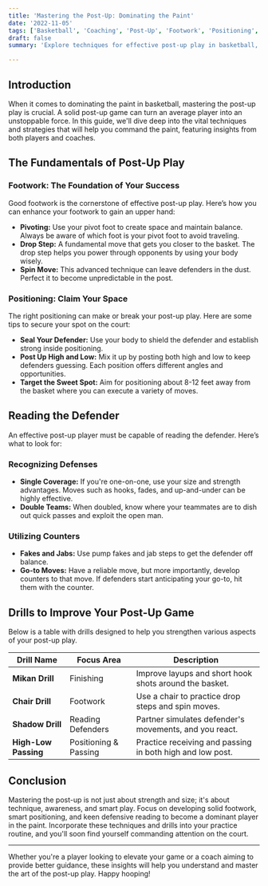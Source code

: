 ```yaml
---
title: 'Mastering the Post-Up: Dominating the Paint'
date: '2022-11-05'
tags: ['Basketball', 'Coaching', 'Post-Up', 'Footwork', 'Positioning', 'Tips', 'Techniques', 'Player Knowledge', 'Training']
draft: false
summary: 'Explore techniques for effective post-up play in basketball, focusing on footwork, positioning, and reading the defender. This guide blends player insights with coaching wisdom.'

---
```


## Introduction

When it comes to dominating the paint in basketball, mastering the post-up play is crucial. A solid post-up game can turn an average player into an unstoppable force. In this guide, we'll dive deep into the vital techniques and strategies that will help you command the paint, featuring insights from both players and coaches.

## The Fundamentals of Post-Up Play

### Footwork: The Foundation of Your Success

Good footwork is the cornerstone of effective post-up play. Here’s how you can enhance your footwork to gain an upper hand:

- **Pivoting:** Use your pivot foot to create space and maintain balance. Always be aware of which foot is your pivot foot to avoid traveling.
- **Drop Step:** A fundamental move that gets you closer to the basket. The drop step helps you power through opponents by using your body wisely.
- **Spin Move:** This advanced technique can leave defenders in the dust. Perfect it to become unpredictable in the post.

### Positioning: Claim Your Space

The right positioning can make or break your post-up play. Here are some tips to secure your spot on the court:

- **Seal Your Defender:** Use your body to shield the defender and establish strong inside positioning.
- **Post Up High and Low:** Mix it up by posting both high and low to keep defenders guessing. Each position offers different angles and opportunities.
- **Target the Sweet Spot:** Aim for positioning about 8-12 feet away from the basket where you can execute a variety of moves.

## Reading the Defender

An effective post-up player must be capable of reading the defender. Here’s what to look for:

### Recognizing Defenses

- **Single Coverage:** If you're one-on-one, use your size and strength advantages. Moves such as hooks, fades, and up-and-under can be highly effective.
- **Double Teams:** When doubled, know where your teammates are to dish out quick passes and exploit the open man.

### Utilizing Counters

- **Fakes and Jabs:** Use pump fakes and jab steps to get the defender off balance.
- **Go-to Moves:** Have a reliable move, but more importantly, develop counters to that move. If defenders start anticipating your go-to, hit them with the counter.

## Drills to Improve Your Post-Up Game

Below is a table with drills designed to help you strengthen various aspects of your post-up play.

| Drill Name           | Focus Area           | Description                                                 |
|----------------------|----------------------|-------------------------------------------------------------|
| **Mikan Drill**      | Finishing            | Improve layups and short hook shots around the basket.       |
| **Chair Drill**      | Footwork             | Use a chair to practice drop steps and spin moves.           |
| **Shadow Drill**     | Reading Defenders    | Partner simulates defender's movements, and you react.       |
| **High-Low Passing** | Positioning & Passing| Practice receiving and passing in both high and low post.    |

## Conclusion

Mastering the post-up is not just about strength and size; it's about technique, awareness, and smart play. Focus on developing solid footwork, smart positioning, and keen defensive reading to become a dominant player in the paint. Incorporate these techniques and drills into your practice routine, and you'll soon find yourself commanding attention on the court.

---

Whether you're a player looking to elevate your game or a coach aiming to provide better guidance, these insights will help you understand and master the art of the post-up play. Happy hooping!